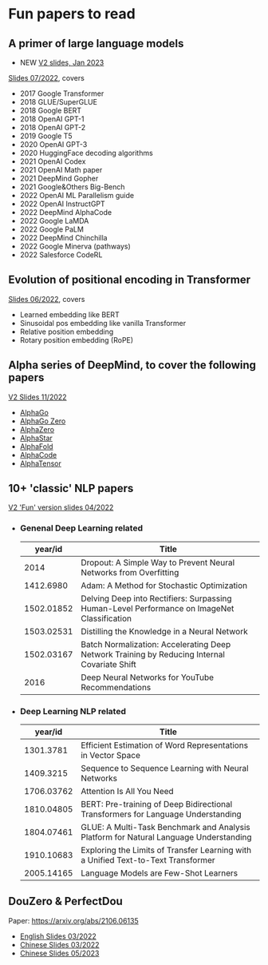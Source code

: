 # Fun papers to read

## A primer of large language models
- NEW [V2 slides, Jan 2023](https://github.com/hululuzhu/llm-primer/blob/main/llm_primer_v2_jan_2023.pdf)

[Slides 07/2022](slides/llm_primer_v1.pdf), covers
- 2017 Google Transformer
- 2018 GLUE/SuperGLUE
- 2018 Google BERT
- 2018 OpenAI GPT-1
- 2018 OpenAI GPT-2
- 2019 Google T5
- 2020 OpenAI GPT-3
- 2020 HuggingFace decoding algorithms
- 2021 OpenAI Codex
- 2021 OpenAI Math paper
- 2021 DeepMind Gopher
- 2021 Google&Others Big-Bench
- 2022 OpenAI ML Parallelism guide
- 2022 OpenAI InstructGPT
- 2022 DeepMind AlphaCode
- 2022 Google LaMDA
- 2022 Google PaLM
- 2022 DeepMind Chinchilla
- 2022 Google Minerva (pathways)
- 2022 Salesforce CodeRL


## Evolution of positional encoding in Transformer
[Slides 06/2022](slides/Positional_Encoding.pdf), covers
- Learned embedding like BERT
- Sinusoidal pos embedding like vanilla Transformer
- Relative position embedding
- Rotary position embedding (RoPE)

## Alpha series of DeepMind, to cover the following papers
[V2 Slides 11/2022](slides/dm_alpha_papers_v2.pdf)
  - [AlphaGo](https://www.nature.com/articles/nature16961)
  - [AlphaGo Zero](https://www.nature.com/articles/nature24270)
  - [AlphaZero](https://www.science.org/doi/10.1126/science.aar6404)
  - [AlphaStar](https://www.nature.com/articles/s41586-019-1724-z)
  - [AlphaFold](https://www.nature.com/articles/s41586-021-03819-2)
  - [AlphaCode](https://arxiv.org/abs/2203.07814)
  - [AlphaTensor](https://www.nature.com/articles/s41586-022-05172-4)

## 10+ 'classic' NLP papers
[V2 'Fun' version slides 04/2022](slides/nlp_entry_papers_v1.pdf)
- ###  Genenal Deep Learning related
  | year/id | Title|
  |----|------|
  |2014|Dropout: A Simple Way to Prevent Neural Networks from Overfitting|
  |1412.6980| Adam: A Method for Stochastic Optimization|
  |1502.01852| Delving Deep into Rectifiers: Surpassing Human-Level Performance on ImageNet Classification|
  |1503.02531| Distilling the Knowledge in a Neural Network|
  |1502.03167| Batch Normalization: Accelerating Deep Network Training by Reducing Internal Covariate Shift|
  |2016| Deep Neural Networks for YouTube Recommendations|
- ### Deep Learning NLP related
  | year/id | Title|
  |----|------|
  |1301.3781|Efficient Estimation of Word Representations in Vector Space|
  |1409.3215|Sequence to Sequence Learning with Neural Networks|
  |1706.03762|Attention Is All You Need|
  |1810.04805|BERT: Pre-training of Deep Bidirectional Transformers for Language Understanding|
  |1804.07461|GLUE: A Multi-Task Benchmark and Analysis Platform for Natural Language Understanding|
  |1910.10683|Exploring the Limits of Transfer Learning with a Unified Text-to-Text Transformer|
  |2005.14165|Language Models are Few-Shot Learners|

## DouZero & PerfectDou
Paper: https://arxiv.org/abs/2106.06135
- [English Slides 03/2022](slides/douzero_en.pdf)
- [Chinese Slides 03/2022](slides/douzero_cn.pdf)
- [Chinese Slides 05/2023](slides/douzero_perfectdou_summary_2023_v1.pdf)
